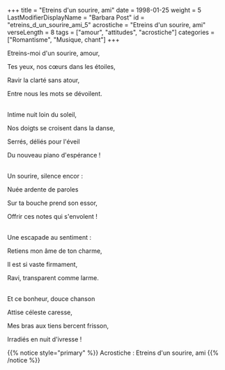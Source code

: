 +++
title = "Etreins d'un sourire, ami"
date = 1998-01-25
weight = 5
LastModifierDisplayName = "Barbara Post"
id = "etreins_d_un_sourire_ami_5"
acrostiche = "Etreins d'un sourire, ami"
verseLength = 8
tags = ["amour", "attitudes", "acrostiche"]
categories = ["Romantisme", "Musique, chant"]
+++

Etreins-moi d'un sourire, amour,

Tes yeux, nos cœurs dans les étoiles,

Ravir la clarté sans atour,

Entre nous les mots se dévoilent.

 \
Intime nuit loin du soleil,

Nos doigts se croisent dans la danse,

Serrés, déliés pour l'éveil

Du nouveau piano d'espérance !

 \
Un sourire, silence encor :

Nuée ardente de paroles

Sur ta bouche prend son essor,

Offrir ces notes qui s'envolent !

 \
Une escapade au sentiment :

Retiens mon âme de ton charme,

Il est si vaste firmament,

Ravi, transparent comme larme.

 \
Et ce bonheur, douce chanson

Attise céleste caresse,

Mes bras aux tiens bercent frisson,

Irradiés en nuit d'ivresse !

{{% notice style="primary" %}}
Acrostiche : Etreins d'un sourire, ami
{{% /notice %}}
